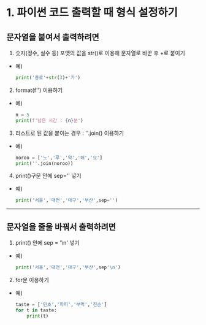 # 1. 파이썬 코드 출력할 때 형식 설정하기

## 문자열을 붙여서 출력하려면

1. 숫자(정수, 실수 등) 포맷의 값을 str()로 이용해 문자열로 바꾼 후 +로 붙이기
- 예)
    ```python
    print('종로'+str(3)+'가')
    ```

2. format(f'') 이용하기
- 예)
    ```python
    n = 5
    print(f'남은 시간 : {n}분')
    ```

3. 리스트로 된 값을 붙이는 경우 : ''.join() 이용하기
- 예)
    ```python
    noroo = ['노','루','약','해','요']
    print(''.join(noroo))
    ```

4. print()구문 안에 sep='' 넣기
- 예)
    ```python
    print('서울','대전','대구','부산',sep='')
    ```

---
## 문자열을 줄울 바꿔서 출력하려면
1. print() 안에 sep = '\n' 넣기
- 예)
    ```python
    print('서울','대전','대구','부산',sep'\n')
    ```
2. for문 이용하기
- 예)
    ```python
    taste = ['민초','파피','부먹','진순']
    for t in taste:
        print(t)
    ```


